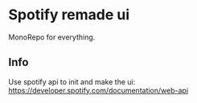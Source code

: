# Spotify remade ui

MonoRepo for everything. 

## Info

Use spotify api to init and make the ui: 
https://developer.spotify.com/documentation/web-api

